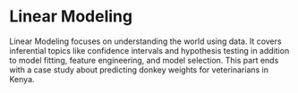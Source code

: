 # Linear Modeling
Linear Modeling focuses on understanding the world using data. It covers inferential topics like confidence intervals and hypothesis testing in addition to model fitting, feature engineering, and model selection. This part ends with a case study about predicting donkey weights for veterinarians in Kenya.